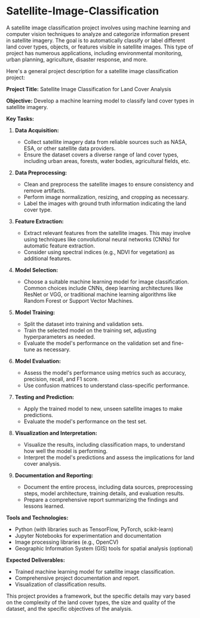 # Satellite-Image-Classification
A satellite image classification project involves using machine learning and computer vision techniques to analyze and categorize information present in satellite imagery. The goal is to automatically classify or label different land cover types, objects, or features visible in satellite images. This type of project has numerous applications, including environmental monitoring, urban planning, agriculture, disaster response, and more.

Here's a general project description for a satellite image classification project:

**Project Title:** Satellite Image Classification for Land Cover Analysis

**Objective:**
Develop a machine learning model to classify land cover types in satellite imagery.

**Key Tasks:**

1. **Data Acquisition:**
   - Collect satellite imagery data from reliable sources such as NASA, ESA, or other satellite data providers.
   - Ensure the dataset covers a diverse range of land cover types, including urban areas, forests, water bodies, agricultural fields, etc.

2. **Data Preprocessing:**
   - Clean and preprocess the satellite images to ensure consistency and remove artifacts.
   - Perform image normalization, resizing, and cropping as necessary.
   - Label the images with ground truth information indicating the land cover type.

3. **Feature Extraction:**
   - Extract relevant features from the satellite images. This may involve using techniques like convolutional neural networks (CNNs) for automatic feature extraction.
   - Consider using spectral indices (e.g., NDVI for vegetation) as additional features.

4. **Model Selection:**
   - Choose a suitable machine learning model for image classification. Common choices include CNNs, deep learning architectures like ResNet or VGG, or traditional machine learning algorithms like Random Forest or Support Vector Machines.

5. **Model Training:**
   - Split the dataset into training and validation sets.
   - Train the selected model on the training set, adjusting hyperparameters as needed.
   - Evaluate the model's performance on the validation set and fine-tune as necessary.

6. **Model Evaluation:**
   - Assess the model's performance using metrics such as accuracy, precision, recall, and F1 score.
   - Use confusion matrices to understand class-specific performance.

7. **Testing and Prediction:**
   - Apply the trained model to new, unseen satellite images to make predictions.
   - Evaluate the model's performance on the test set.

8. **Visualization and Interpretation:**
   - Visualize the results, including classification maps, to understand how well the model is performing.
   - Interpret the model's predictions and assess the implications for land cover analysis.

9. **Documentation and Reporting:**
   - Document the entire process, including data sources, preprocessing steps, model architecture, training details, and evaluation results.
   - Prepare a comprehensive report summarizing the findings and lessons learned.

**Tools and Technologies:**
- Python (with libraries such as TensorFlow, PyTorch, scikit-learn)
- Jupyter Notebooks for experimentation and documentation
- Image processing libraries (e.g., OpenCV)
- Geographic Information System (GIS) tools for spatial analysis (optional)

**Expected Deliverables:**
- Trained machine learning model for satellite image classification.
- Comprehensive project documentation and report.
- Visualization of classification results.

This project provides a framework, but the specific details may vary based on the complexity of the land cover types, the size and quality of the dataset, and the specific objectives of the analysis.
